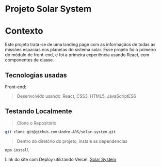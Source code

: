 # Projeto Solar System

# Contexto
Este projeto trata-se de uma landing page com as informaçãos de todas as missões espacias nos planetas do sistema solar. Esse projeto foi o primeiro do módulo de front-end, e foi a primeira experiência usando React, com componentes de classe.

## Tecnologias usadas

Front-end:
> Desenvolvido usando: React, CSS3, HTML5, JavaScriptES6

## Testando Localmente

> Clone o Repositório
```bash
git clone git@github.com:Andre-ARS/solar-system.git
``` 
> Dentro do diretório do projeto, instale as dependencias
```bash
npm install
``` 
Link do site com Deploy utilizando Vercel: [Solar System](https://solar-system-ars.vercel.app/)
